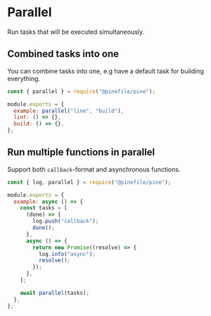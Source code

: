 # Parallel

Run tasks that will be executed simultaneously.

## Combined tasks into one

You can combine tasks into one, e.g have a default task for building everything.

```js
const { parallel } = require("@pinefile/pine");

module.exports = {
  example: parallel("line", "build"),
  lint: () => {},
  build: () => {},
};
```

## Run multiple functions in parallel

Support both `callback`-format and asynchronous functions.

```js
const { log, parallel } = require("@pinefile/pine");

module.exports = {
  example: async () => {
    const tasks = [
      (done) => {
        log.push("callback");
        done();
      },
      async () => {
        return new Promise((resolve) => {
          log.info("async");
          resolve();
        });
      },
    ];

    await parallel(tasks);
  },
};
```
